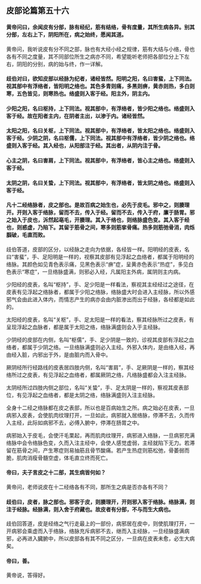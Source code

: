 ## 皮部论篇第五十六

#### 黄帝问曰，余闻皮有分部，脉有经纪，筋有结络，骨有度量，其所生病各异。别其分部，左右上下，阴阳所在，病之始终，愿闻其道。

黄帝问，我听说皮有分不同之部，脉也有大经小经之规律，筋有大结与小络，骨也各有不同之度量，其不同部位所生之病亦不同，希望能听老师把各部位分上下左右，阴阳的分别，病的始与终，作一详解。

#### 歧伯对曰，欲知皮部以经脉为纪者，诸经皆然。阳明之阳，名曰害蜚，上下同法。视其部中有浮络者，皆阳明之络也。其色多青则痛，多黑则痹，黄赤则热，多白则寒，五色皆见，则寒热也。络盛则入客于经。阳主外，阴主内。

#### 少阳之阳，名曰枢持，上下同法。视其部中，有浮络者，皆少阳之络也。络盛则入客于经。故在阳者主内，在阴者主出，以渗于内。诸经皆然。

#### 太阳之阳，名曰关枢，上下同法。视其部中，有浮络者，皆太阳之络也。络盛则入客于经。少阴之阴，名曰枢儒，上下同法。视其部中有浮络者，皆少阴之络也。络盛则入客于经。其入经也，从阳部注于经。其出者，从阴内注于骨。

#### 心主之阴，名曰害肩，上下同法。视其部中，有浮络者，皆心主之络也。络盛则入客于经。

#### 太阴之阴，名曰关蛰，上下同法。视其部中，有浮络者，皆太阴之络也。络盛则入客于经。

#### 凡十二经络脉者，皮之部也。是故百病之始生也，必先于皮毛。邪中之，则腠理开。开则入客于络脉，留而不去，传入于经。留而不去，传入于府，廪于肠胃。邪之始入于皮也，泝然起亳毛，开腠理。其入于络也，则络脉盛色变。其入客于经也，则惑虚，乃陷下。其留于筋骨之间，寒多则筋挛骨痛。热多则筋弛骨消，肉烁腘破，毛直而败。

歧伯答道，皮部的区分，以经脉之走向为依据，各经皆一样。阳明经的皮表，名曰“害蜚”，手、足阳明是一样的，视察其皮部有见浮起之血络者，都属于阳明经的络脉。其颜色如见青色表示痛，见黑色表示“痹”症，呈黄赤色表示“热症”，多见白色表示“寒症”，一旦络脉盛满，则邪必入经，凡属阳主外病，属阴则主内病。

少阳经的皮表，名叫“枢持”，手、足少阳是一样看法，察视其主经经过之途径，在皮表有见浮起之络脉者，都属于少阳之络脉，络脉盛大时会进入主经脉，所以外感邪气会由此进入体内，而情志产生的病亦会由内脏渗出而出于经脉，各经都是如此的。

太阳经的皮表，名叫“关枢”，手、足太阳是一样的看法，察其经脉所过之皮表，有呈现浮起之血脉者，都是属于太阳之络，络脉满盛则会入于主经脉。

少阴经的皮部在内侧，名叫“枢儒”，手、足少阴是一致的，诊视其皮部有浮起之血络者，都属于少阴之络。一旦络脉满盛则必入主经。外邪入体内，是由络入经，再由经入脏，内邪出于外，是由脏内而入骨中。

厥阴经所行经路线的皮表居四肢内侧，名叫“害肩”，手、足厥阴是一样的，察其经络所过之皮表，有见浮起之血络者，都属厥阴之络，凡络脉盛都会入注主经脉。

太阴经所过四肢内侧之部位，名叫“关蛰”，手、足太阴是一样的，察视其皮表部位，有见浮起之血络者，都是太阴之络，络脉满盛则入注主经脉。

全身十二经之络脉都在皮之表部，所以也是百病始生之所。病之始必在皮表，一旦病邪入皮表，会使肌肉纹理打开，一旦如此，病邪就入居络脉，停滞不去，久而传入主经，此际如病邪不去，必傅入腑中，停滞在肠胃之中。

病邪始入于皮毛，会使汗毛栗起，再而肌肉纹理开，病邪进入络脉，一旦病邪充满络脉中会令络脉色变，久而入注主经中，会使人感觉虚弱，主经就陷下无力。若滞留在筋骨之间，产生寒症则易抽筋且骨节酸痛。若产生热症则筋松弛，骨萎弱而脆，肌肉消瘦骨髓空虚，体毛直立终而死亡。

#### 帝曰，夫子言皮之十二部，其生病皆何如？

黄帝问，老师说皮在十二经络各有不同，那所生之病是否亦各有不同？

#### 歧伯曰，皮者，脉之部也。邪客于皮，则腠理开，开则邪入客于络脉。络脉满，则注于经脉。经脉满，则入舍于府藏也。故皮者有分部，不与而生大病也。

歧伯回答道，皮是经络之气行走最上的一部份，病邪居在皮中，则使肌理打开，一开病邪会乘虚而入于络脉，络脉充斥病邪不去，继而入主经脉，一旦经脉盛满病邪，必再进入臓腑中，所以皮部各有其不同之区分，一旦病在皮表未愈，必生大病矣。

#### 帝曰，善。

黄帝说，答得好。